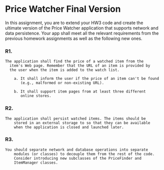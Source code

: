 # Price Watcher Final Version

In this assignment, you are to extend your HW3 code and create the
ultimate version of the Price Watcher application that supports
network and data persistence. Your app shall meet all the relevant
requirements from the previous homework assignments as well as the
following new ones.

### R1. 
    The application shall find the price of a watched item from the
      item's Web page. Remember that the URL of an item is provided by
      the user when the item is added to the watch list.

        a. It shall inform the user if the price of an item can't be found
           (e.g., malformed or non-existing URL).

        b. It shall support item pages from at least three different
           online stores.

### R2. 
    The application shall persist watched items. The items should be
        stored in an external storage to so that they can be available
        when the application is closed and launched later.

### R3. 
    You should separate network and database operations into separate
        modules (or classes) to decouple them from the rest of the code.
        Consider introducing new subclasses of the PriceFinder and
        ItemManager classes.

